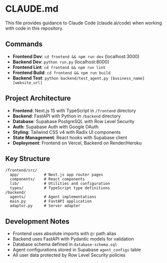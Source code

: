 # CLAUDE.md

This file provides guidance to Claude Code (claude.ai/code) when working with code in this repository.

## Commands
- **Frontend Dev**: `cd frontend && npm run dev` (localhost:3000)
- **Backend Dev**: `python run.py` (localhost:8000) 
- **Frontend Lint**: `cd frontend && npm run lint`
- **Frontend Build**: `cd frontend && npm run build`
- **Backend Test**: `python backend/test_agent.py [business_name] [website_url]`

## Project Architecture
- **Frontend**: Next.js 15 with TypeScript in `/frontend` directory
- **Backend**: FastAPI with Python in `/backend` directory  
- **Database**: Supabase PostgreSQL with Row Level Security
- **Auth**: Supabase Auth with Google OAuth
- **Styling**: Tailwind CSS v4 with Radix UI components
- **State Management**: React hooks with Supabase client
- **Deployment**: Frontend on Vercel, Backend on Render/Heroku

## Key Structure
```
/frontend/src/
  app/           # Next.js app router pages
  components/    # React components
  lib/           # Utilities and configuration
  types/         # TypeScript type definitions
/backend/
  agents/        # Agent implementations
  main.py        # FastAPI application
  adaptor.py     # Server adapter
```

## Development Notes  
- Frontend uses absolute imports with `@/` path alias
- Backend uses FastAPI with Pydantic models for validation
- Database schema defined in `database-schema.sql`
- Agent configurations stored in Supabase `agent_configs` table
- All user data protected by Row Level Security policies